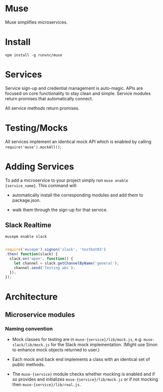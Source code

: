 # Muse

Muse simplifies microservices.

# Install

`npm install -g runvnc/muse`

# Services

Service sign-up and credential management is auto-magic.
APIs are focused on core functionality to stay clean and 
simple.   Service modules return promises that automatically
connect.

All service methods return promises.

# Testing/Mocks

All services implement an identical mock API which is enabled
by calling `require('muse').mockAll()`;

# Adding Services

To add a microservice to your project simply run
`muse enable {service_name}`. This command will:

* automatically install the corresponding modules and add 
them to package.json.

* walk them through the sign-up for that service.

## Slack Realtime

```shell
musepm enable slack
```

```javascript
                                                                  
require('musepm').signon('slack', 'testbot03')
.then( function(slack) {   
  slack.on('open', function() {
    let channel = slack.getChannelByName('general');
    channel.send('Testing abc');
  });                                                             
});                                                               
```

# Architecture

## Microservice modules

### Naming convention

* Mock classes for testing are in `muse-{service}/lib/mock.js`, 
e.g. `muse-slack/lib/mock.js` for the Slack mock implementation.  (Might use Sinon to enhance mock objects returned to user.)

* Each mock and back end implements a class with an identical 
set of public methods. 

* The `muse-{service}` module checks whether mocking is enabled
and if so provides and initializes `muse-{service}/lib/mock.js` 
or if not mocking then `muse-{service}/lib/real.js`. 

